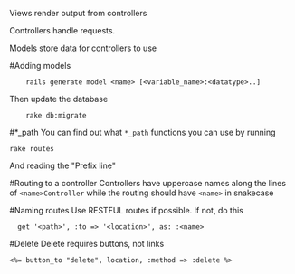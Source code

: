 Views render output from controllers

Controllers handle requests.

Models store data for controllers to use



#Adding models
```
    rails generate model <name> [<variable_name>:<datatype>..]
```

Then update the database
```
    rake db:migrate
```


#*\_path
You can find out what `*_path` functions you can use by running 
```
rake routes
```
And reading the "Prefix line"

#Routing to a controller
Controllers have uppercase names along the lines of `<name>Controller` while
the routing should have `<name>` in snakecase


#Naming routes
Use RESTFUL routes if possible. If not, do this
```
  get '<path>', :to => '<location>', as: :<name>
```

#Delete
Delete requires buttons, not links

```
<%= button_to "delete", location, :method => :delete %>
```

